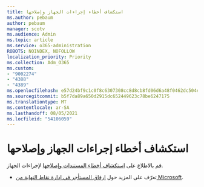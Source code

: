 ```yaml
---
title: استكشاف أخطاء إجراءات الجهاز وإصلاحها
ms.author: pebaum
author: pebaum
manager: scotv
ms.audience: Admin
ms.topic: article
ms.service: o365-administration
ROBOTS: NOINDEX, NOFOLLOW
localization_priority: Priority
ms.collection: Adm_O365
ms.custom:
- "9002274"
- "4388"
- "4389"
ms.openlocfilehash: e57d24bf9c1c0f8c6307308cc8d8cb8fd06d6a48f0462dc504e0f54eb2844718
ms.sourcegitcommit: b5f7da89a650d2915dc652449623c78be6247175
ms.translationtype: MT
ms.contentlocale: ar-SA
ms.lasthandoff: 08/05/2021
ms.locfileid: "54106059"
---
```

# <a name="troubleshoot-device-actions"></a>استكشاف أخطاء إجراءات الجهاز وإصلاحها

قم بالاطلاع على [استكشاف أخطاء المستندات وإصلاحها](https://docs.microsoft.com/configmgr/tenant-attach/technical-reference) لإجراءات الجهاز.

- تعرّف على المزيد حول [إرفاق المستأجر في إدارة نقاط النهاية من Microsoft](https://docs.microsoft.com/configmgr/tenant-attach/).
